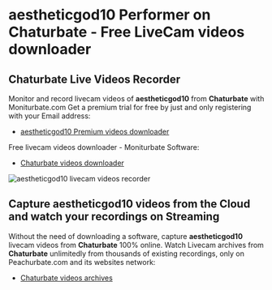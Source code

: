 # aestheticgod10 Performer on Chaturbate - Free LiveCam videos downloader

## Chaturbate Live Videos Recorder

Monitor and record livecam videos of **aestheticgod10** from **Chaturbate** with Moniturbate.com
Get a premium trial for free by just and only registering with your Email address:
* [aestheticgod10 Premium videos downloader](https://moniturbate.com/request-demo-licence-key.html)

Free livecam videos downloader - Moniturbate Software:
* [Chaturbate videos downloader](https://moniturbate.com/moniturbate-download-software.html)

![aestheticgod10 livecam videos recorder](https://peachurnet.com/templates/moniturbate-software.png)


## Capture aestheticgod10 videos from the Cloud and watch your recordings on Streaming

Without the need of downloading a software, capture **aestheticgod10** livecam videos from **Chaturbate** 100% online.
Watch Livecam archives from **Chaturbate** unlimitedly from thousands of existing recordings, only on Peachurbate.com and its websites network:
* [Chaturbate videos archives](https://peachurnet.com/)
